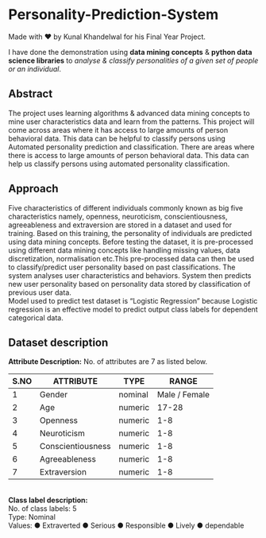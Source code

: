 # Personality-Prediction-System
Made with ❤️ by Kunal Khandelwal for his Final Year Project.

I have done the demonstration using <b>data mining concepts</b> & <b>python data science libraries</b> to <i>analyse & classify personalities of a given set of people or an individual</i>.

## Abstract
The project uses learning algorithms & advanced data mining concepts to mine user characteristics data and learn from the patterns.
This project will come across areas where it has access to large amounts of person behavioral data. This data can be helpful to classify persons using Automated personality prediction and classification. There are areas where there is access to large amounts of person behavioral data. This data can help us classify persons using automated personality classification.

## Approach
Five characteristics of different individuals commonly known as big five characteristics namely, openness, neuroticism, conscientiousness, agreeableness and extraversion are stored in a dataset and used for training. Based on this training, the personality of individuals are predicted using data mining concepts. Before testing the dataset, it is pre-processed using different data mining concepts like handling missing values, data discretization, normalisation etc.This pre-processed data can then be used to classify/predict user personality based on past classifications. The system analyses user characteristics and behaviors. System then predicts new user personality based on personality data stored by classification of previous user data. <br>
Model used to predict test dataset is “Logistic Regression” because Logistic regression is an effective model to predict output class labels for dependent categorical data.

## Dataset description
<b>Attribute Description:</b>
No. of attributes are 7 as listed below.

|S.NO |	ATTRIBUTE |	TYPE |RANGE|
| --- | --- | --- | --- |
|1	|Gender	|nominal|	Male / Female|
|2	|Age |	numeric|	17-28|
|3	|Openness	| numeric|	1-8|
|4	|Neuroticism |numeric|	1-8|
|5	|Conscientiousness	|numeric	|1-8|
|6	|Agreeableness	|numeric	|1-8|
|7	|Extraversion |	numeric	|1-8|
<br>
<b>Class label description:</b><br>
No. of class labels: 5<br>
Type: Nominal<br>
Values:	
●	Extraverted 
●	Serious 
●	Responsible 
●	Lively 
●	dependable 

